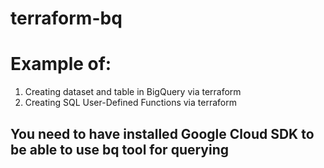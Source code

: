 # terraform-bq
# Example of:
1. Creating dataset and table in BigQuery via terraform
2. Creating SQL User-Defined Functions via terraform
## You need to have installed Google Cloud SDK to be able to use bq tool for querying
